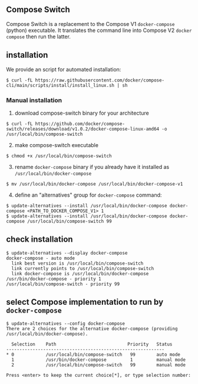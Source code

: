 Compose Switch 
--------------

Compose Switch is a replacement to the Compose V1 `docker-compose` (python) executable. It translates the command line into Compose V2 `docker compose` then run the latter. 

## installation

We provide an script for automated installation:

```console
$ curl -fL https://raw.githubusercontent.com/docker/compose-cli/main/scripts/install/install_linux.sh | sh
```

### Manual installation

1. download compose-switch binary for your architecture
```console
$ curl -fL https://github.com/docker/compose-switch/releases/download/v1.0.2/docker-compose-linux-amd64 -o /usr/local/bin/compose-switch
```
2. make compose-switch executable
```console
$ chmod +x /usr/local/bin/compose-switch
```
3. rename `docker-compose` binary if you already have it installed as `/usr/local/bin/docker-compose` 
```console
$ mv /usr/local/bin/docker-compose /usr/local/bin/docker-compose-v1
```
4. define an "alternatives" group for `docker-compose` command: 
```console
$ update-alternatives --install /usr/local/bin/docker-compose docker-compose <PATH_TO_DOCKER_COMPOSE_V1> 1
$ update-alternatives --install /usr/local/bin/docker-compose docker-compose /usr/local/bin/compose-switch 99
```

## check installation

```console
$ update-alternatives --display docker-compose
docker-compose - auto mode
  link best version is /usr/local/bin/compose-switch
  link currently points to /usr/local/bin/compose-switch
  link docker-compose is /usr/local/bin/docker-compose
/usr/bin/docker-compose - priority 1
/usr/local/bin/compose-switch - priority 99
```

## select Compose implementation to run by `docker-compose`

```console
$ update-alternatives --config docker-compose
There are 2 choices for the alternative docker-compose (providing /usr/local/bin/docker-compose).

  Selection    Path                           Priority   Status
------------------------------------------------------------
* 0            /usr/local/bin/compose-switch   99        auto mode
  1            /usr/bin/docker-compose         1         manual mode
  2            /usr/local/bin/compose-switch   99        manual mode

Press <enter> to keep the current choice[*], or type selection number: 
```
